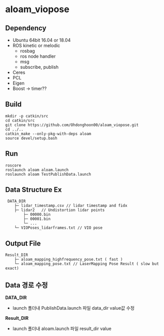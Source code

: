 # aloam_viopose

## Dependency

- Ubuntu 64bit 16.04 or 18.04
- ROS kinetic or melodic
    - rosbag
    - ros node handler
    - msg
    - subscribe, publish
- Ceres
- PCL
- Eigen
- Boost → timer??

## Build

```
mkdir -p catkin/src
cd catkin/src
git clone https://github.com/Ohdonghoon00/aloam_viopose.git
cd ../..
catkin_make --only-pkg-with-deps aloam
source devel/setup.bash
```

## Run

```
roscore
roslaunch aloam aloam.launch
roslaunch aloam TestPublishData.launch
```

## Data Structure Ex
```
 DATA_DIR
    ├─ lidar_timestamp.csv // lidar timestamp and fidx			
    ├─ lidar2	// Undistortion lidar points
    	├─ 00000.bin
    	├─ 00001.bin
    	└─ ...						
    └─ VIOPoses_lidarframes.txt // VIO pose
```

## Output File
```
Result_DIR
    ├─ aloam_mapping_highfrequency_pose.txt ( fast )
    └─ aloam_mapping_pose.txt // LaserMapping Pose Result ( slow but exact)
```

## Data 경로 수정

**DATA_DIR**
- launch 폴더내 PublishData.launch 파일 data_dir value값 수정

**Result_DIR**
- launch 폴더내 aloam.launch 파일 result_dir value

